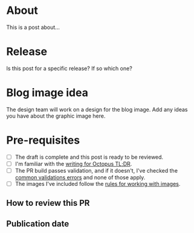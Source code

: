 # About

This is a post about...

# Release

Is this post for a specific release? If so which one?

# Blog image idea

The design team will work on a design for the blog image. Add any ideas you have about the graphic image here.

# Pre-requisites

- [ ] The draft is complete and this post is ready to be reviewed.
- [ ] I'm familiar with the [writing for Octopus TL;DR](https://style.octopus.com/writing-at-octopus-tldr).
- [ ] The PR build passes validation, and if it doesn't, I've checked the [common validations errors](https://style.octopus.com/writing-at-octopus-tldr#common-validation-errors) and none of those apply.
- [ ] The images I've included follow the [rules for working with images](https://style.octopus.com/images#rules-for-screenshots).

## How to review this PR
<!-- If there's anything you'd like reviewers to focus on, mention it here. -->


## Publication date
<!-- if there are considerations for when to publish this post, mention that here. i.e., this post is supporting material for a webinar I'll be conducting on date, or this post should not published until after a specific release -->

